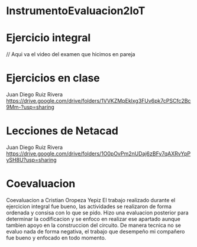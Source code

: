 # InstrumentoEvaluacion2IoT
# Ejercicio integral
// Aqui va el video del examen que hicimos en pareja
# Ejercicios en clase
Juan Diego Ruiz Rivera
https://drive.google.com/drive/folders/1VVKZMpEklxg3FUv6pk7cPSCfc2Bc9Mm-?usp=sharing
# Lecciones de Netacad
Juan Diego Ruiz Rivera
https://drive.google.com/drive/folders/1O0pOvPm2nUDaj6zBFy7qAXRvYpPySH8U?usp=sharing
# Coevaluacion
Coevaluacion a Cristian Oropeza Yepiz
El trabajo realizado durante el ejercicion integral fue bueno, las actividades se realizaron de forma ordenada y consisa con lo que se pido.
Hizo una evaluacion posterior para determinar la codificacion y se enfoco en realizar ese apartado aunque tambien apoyo en la construccion del circuito.
De manera tecnica no se evaluo nada de forma negativa, el trabajo que desempeño mi compañero fue bueno y enfocado en todo momento.
